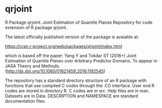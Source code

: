 # qrjoint
R Package qrjoint: Joint Estimation of Quantile Planes
Repository for code extension of R package qrjoint.

The latest officially published version of the package is avaiable at: 

https://cran.r-project.org/web/packages/qrjoint/index.html

which is based off the paper: Yang Y and Tokdar ST (2016+) Joint Estimation of Quantile Planes over Arbitrary Predictor Domains. To appear in JASA Theory and Methods. (http://dx.doi.org/10.1080/01621459.2016.1192545)


The repository has a standard directory structure of an R package with functions that use compiled C codes through the .C() interface. User end R codes are stored in directory R. C codes are in src. Help files are in man. Datasets are in Data. DESCRIPTION and NAMESPACE are standard documentation files. 
